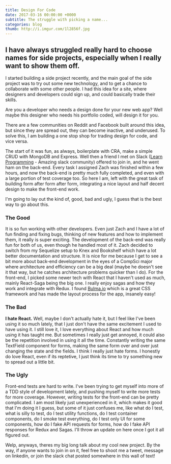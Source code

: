 ```yaml
---
title: Design For Code
date: 2017-03-16 00:00:00 +0000
subtitle: The struggle with picking a name...
categories: blog
thumb: http://i.imgur.com/1l2856f.jpg
---
```

## I have always struggled really hard to choose names for side projects, especially when I really want to show them off.

I started building a side project recently, and the main goal of the side project was to try out some new technology, and to get a chance to collaborate with some other people. I had this idea for a site, where designers and developers could sign up, and could basically trade their skills. 

Are you a developer who needs a design done for your new web app? Well maybe this designer who needs his portfolio coded, will design it for you.

There are a few communities on Reddit and Facebook built around this idea, but since they are spread out, they can become inactive, and underused. To solve this, I am building a one stop shop for trading design for code, and vice versa.

The start of it was fun, as always, boilerplate with CRA, make a simple CRUD with MongoDB and Express. Well then a friend I met on Slack ([Learn Programming](http://learn-programming.club) - Amazing slack community) offered to join in, and he went ham on the back-end. Every task I assigned Zach was finished within a few hours, and now the back-end is pretty much fully completed, and even with a large portion of test coverage too. So here I am, left with the great task of building form after form after form, integrating a nice layout and half decent design to make the front-end work. 

I'm going to lay out the kind of, good, bad and ugly, I guess that is the best way to go about this.

### The Good

It is so fun working with other developers. Even just Zach and I have a lot of fun finding and fixing bugs, thinking of new features and how to implement them, it really is super exciting. The development of the back-end was really fun for both of us, even though he handled most of it. Zach decided to switch from my Sequelize setup to Knex and Bookshelf which have a lot better documentation and structure. It is nice for me because I get to see a bit more about back-end development in the eyes of a CompSci major where architecture and efficiency can be a big deal (maybe he doesn't see it that way, but he catches architecture problems quicker than I do). For the front-end, I picked some newer tech with React that I haven't used as much, mainly React-Saga being the big one. I really enjoy sagas and how they work and integrate with Redux. I found [Bulma.io](http://bulma.io) which is a great CSS framework and has made the layout process for the app, insanely easy!

### The Bad

__I hate React.__ Well, maybe I don't actually hate it, but I feel like I've been using it so much lately, that I just don't have the same excitement I used to have using it. I still love it, I love everything about React and how much using it has taught me. But sometimes I really just get annoyed, it could also be the repetition involved in using it all the time. Constantly writing the same TextField component for forms, making the same form over and over just changing the state and the fields. I think I really just hate forms. I honestly do love React, even if its reptetive, I just think its time to try something new to spread out a little bit.

### The Ugly

Front-end tests are hard to write. I've been trying to get myself into more of a TDD style of development lately, and pushing myself to write more tests for more coverage. However, writing tests for the front-end can be pretty complicated. I am most likely just unexperienced in it, which makes it good that I'm doing it I guess, but some of it just confuses me, like what do I test, what is silly to test, do I test utility functions, do I test container components, do I smoke test everything, do I test only UI for some components, how do I fake API requests for forms, how do I fake API responses for Redux and Sagas. I'll throw an update on here once I got it all figured out.

Welp, anyways, theres my big long talk about my cool new project. By the way, if anyone wants to join in on it, feel free to shoot me a tweet, message on linkedin, or join the slack chat posted somewhere in this wall of text! 